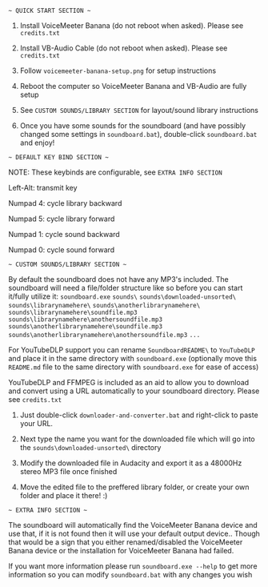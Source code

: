 ~~~~~~~~~~~~~~~~~~~~~~~
~ QUICK START SECTION ~
~~~~~~~~~~~~~~~~~~~~~~~

1. Install VoiceMeeter Banana (do not reboot when asked). Please see `credits.txt`

2. Install VB-Audio Cable (do not reboot when asked). Please see `credits.txt`

3. Follow `voicemeeter-banana-setup.png` for setup instructions

4. Reboot the computer so VoiceMeeter Banana and VB-Audio are fully setup

5. See `CUSTOM SOUNDS/LIBRARY SECTION` for layout/sound library instructions

6. Once you have some sounds for the soundboard (and have possibly changed some settings in `soundboard.bat`), double-click `soundboard.bat` and enjoy!

~~~~~~~~~~~~~~~~~~~~~~~~~~~~
~ DEFAULT KEY BIND SECTION ~
~~~~~~~~~~~~~~~~~~~~~~~~~~~~

NOTE: These keybinds are configurable, see `EXTRA INFO SECTION`

Left-Alt: transmit key

Numpad 4: cycle library backward

Numpad 5: cycle library forward

Numpad 1: cycle sound backward

Numpad 0: cycle sound forward

~~~~~~~~~~~~~~~~~~~~~~~~~~~~~~~~~
~ CUSTOM SOUNDS/LIBRARY SECTION ~
~~~~~~~~~~~~~~~~~~~~~~~~~~~~~~~~~

By default the soundboard does not have any MP3's included.
The soundboard will need a file/folder structure like so before you can start it/fully utilize it:
`soundboard.exe`
`sounds\`
`sounds\downloaded-unsorted\`
`sounds\librarynamehere\`
`sounds\anotherlibrarynamehere\`
`sounds\librarynamehere\soundfile.mp3`
`sounds\librarynamehere\anothersoundfile.mp3`
`sounds\anotherlibrarynamehere\soundfile.mp3`
`sounds\anotherlibrarynamehere\anothersoundfile.mp3`
`...`

For YouTubeDLP support you can rename `SoundboardREADME\` to `YouTubeDLP` and place it in the same directory with `soundboard.exe` (optionally move this `README.md` file to the same directory with `soundboard.exe` for ease of access)

YouTubeDLP and FFMPEG is included as an aid to allow you to download and convert using a URL automatically to your soundboard directory.
Please see `credits.txt`

1. Just double-click `downloader-and-converter.bat` and right-click to paste your URL.

2. Next type the name you want for the downloaded file which will go into the `sounds\downloaded-unsorted\` directory

3. Modify the downloaded file in Audacity and export it as a 48000Hz stereo MP3 file once finished

4. Move the edited file to the preffered library folder, or create your own folder and place it there! :)

~~~~~~~~~~~~~~~~~~~~~~
~ EXTRA INFO SECTION ~
~~~~~~~~~~~~~~~~~~~~~~

The soundboard will automatically find the VoiceMeeter Banana device and use that, if it is not found then it will use your default output device.. 
Though that would be a sign that you either renamed/disabled the VoiceMeeter Banana device or the installation for VoiceMeeter Banana had failed.

If you want more information please run `soundboard.exe --help` to get more information so you can modify `soundboard.bat` with any changes you wish